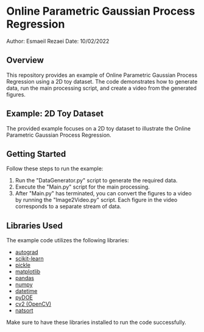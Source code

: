 # Online Parametric Gaussian Process Regression

Author: Esmaeil Rezaei
Date: 10/02/2022

## Overview

This repository provides an example of Online Parametric Gaussian Process Regression using a 2D toy dataset. The code demonstrates how to generate data, run the main processing script, and create a video from the generated figures.

## Example: 2D Toy Dataset

The provided example focuses on a 2D toy dataset to illustrate the Online Parametric Gaussian Process Regression.

## Getting Started

Follow these steps to run the example:

1. Run the "DataGenerator.py" script to generate the required data.
2. Execute the "Main.py" script for the main processing.
3. After "Main.py" has terminated, you can convert the figures to a video by running the "Image2Video.py" script. Each figure in the video corresponds to a separate stream of data.

## Libraries Used

The example code utilizes the following libraries:

- [autograd](https://github.com/HIPS/autograd)
- [scikit-learn](https://scikit-learn.org/stable/)
- [pickle](https://docs.python.org/3/library/pickle.html)
- [matplotlib](https://matplotlib.org/)
- [pandas](https://pandas.pydata.org/)
- [numpy](https://numpy.org/)
- [datetime](https://docs.python.org/3/library/datetime.html)
- [pyDOE](https://github.com/tisimst/pyDOE)
- [cv2 (OpenCV)](https://opencv.org/)
- [natsort](https://github.com/SethMMorton/natsort)

Make sure to have these libraries installed to run the code successfully.

